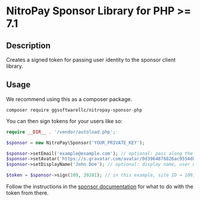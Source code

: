 # NitroPay Sponsor Library for PHP >= 7.1

## Description

Creates a signed token for passing user identity to the sponsor client library.

## Usage

We recommend using this as a composer package.

`composer require ggsoftwarellc/nitropay-sponsor-php`

You can then sign tokens for your users like so:

```php
require __DIR__ . '/vendor/autoload.php';

$sponsor = new NitroPay\Sponsor('YOUR_PRIVATE_KEY');

$sponsor->setEmail('example@example.com'); // optional: pass along the user's email to pre-fill in the form
$sponsor->setAvatar('https://s.gravatar.com/avatar/0d3964876826ac9554d88d5a51ea87a2?s=80'); // optional: avatar
$sponsor->setDisplayName('John Doe'); // optional: display name, user will be identified by their ID if this isn't set

$token = $sponsor->sign(109, 39281); // in this example, site ID = 109, user ID = 39281
```

Follow the instructions in the [sponsor documentation](https://docs.nitropay.com/sponsor) for what to do with the token from there.
